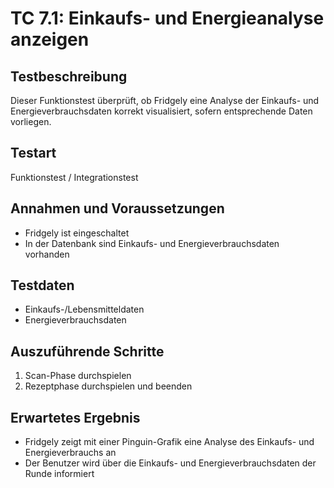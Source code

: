 # TC 7.1: Einkaufs- und Energieanalyse anzeigen

## Testbeschreibung
Dieser Funktionstest überprüft, ob Fridgely eine Analyse der Einkaufs- und Energieverbrauchsdaten korrekt visualisiert, sofern entsprechende Daten vorliegen.

## Testart
Funktionstest / Integrationstest

## Annahmen und Voraussetzungen
- Fridgely ist eingeschaltet
- In der Datenbank sind Einkaufs- und Energieverbrauchsdaten vorhanden

## Testdaten
- Einkaufs-/Lebensmitteldaten
- Energieverbrauchsdaten

## Auszuführende Schritte
1. Scan-Phase durchspielen
2. Rezeptphase durchspielen und beenden

## Erwartetes Ergebnis
- Fridgely zeigt mit einer Pinguin-Grafik eine Analyse des Einkaufs- und Energieverbrauchs an
- Der Benutzer wird über die Einkaufs- und Energieverbrauchsdaten der Runde informiert